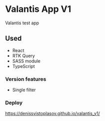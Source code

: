 # Valantis App V1
Valantis test app

## Used
- React
- RTK Query
- SASS module
- TypeScript

### Version features
- Single filter

### Deploy
https://denissvistoplasov.github.io/valantis_v1/

